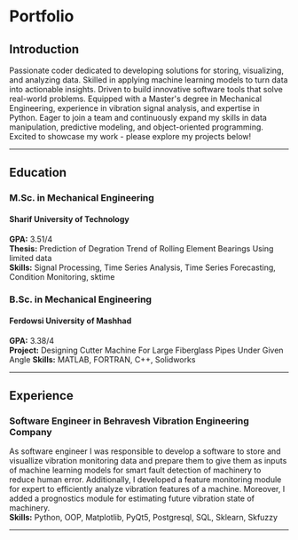 # Portfolio  
## Introduction  
Passionate coder dedicated to developing solutions for storing, visualizing, and analyzing data. Skilled in applying machine learning models to turn data into actionable insights. Driven to build innovative software tools that solve real-world problems. Equipped with a Master's degree in Mechanical Engineering, experience in vibration signal analysis, and expertise in Python. Eager to join a team and continuously expand my skills in data manipulation, predictive modeling, and object-oriented programming. Excited to showcase my work - please explore my projects below!
___
## Education  
### M.Sc. in Mechanical Engineering  
#### Sharif University of Technology 
**GPA:** 3.51/4  
**Thesis:** Prediction of Degration Trend of Rolling Element Bearings Using limited data  
**Skills:** Signal Processing, Time Series Analysis, Time Series Forecasting, Condition Monitoring, sktime  


### B.Sc. in Mechanical Engineering  
#### Ferdowsi University of Mashhad
**GPA:** 3.38/4  
**Project:** Designing Cutter Machine For Large Fiberglass Pipes Under Given Angle
**Skills:** MATLAB, FORTRAN, C++, Solidworks  

___
## Experience  
### Software Engineer in Behravesh Vibration Engineering Company  
As software engineer I was responsible to develop a software to store and visuallize vibration monitoring data and prepare them to give them as inputs of machine learning models for smart fault detection of machinery to reduce human error. Additionally, I developed a feature monitoring module for expert to efficiently analyze vibration features of a machine. Moreover, I added a prognostics module for estimating future vibration state of machinery.  
**Skills:** Python, OOP, Matplotlib, PyQt5, Postgresql, SQL, Sklearn, Skfuzzy  

___
